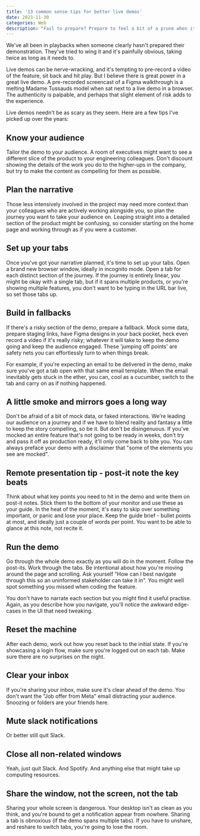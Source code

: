 ```yaml
---
title: '13 common sense tips for better live demos'
date: 2023-11-30
categories: Web
description: "Fail to prepare? Prepare to feel a bit of a prune when it goes wrong"
---
```


We've all been in playbacks when someone clearly hasn't prepared their demonstration. They've tried to wing it and it's painfully obvious, taking twice as long as it needs to.

Live demos can be nerve-wracking, and it's tempting to pre-record a video of the feature, sit back and hit play. But I believe there is great power in a great live demo. A pre-recorded screencast of a Figma walkthrough is a melting Madame Tussauds model when sat next to a live demo in a browser. The authenticity is palpable, and perhaps that slight element of risk adds to the experience.

Live demos needn't be as scary as they seem. Here are a few tips I've picked up over the years:

## Know your audience

Tailor the demo to your audience. A room of executives might want to see a different slice of the product to your engineering colleagues. Don't discount showing the details of the work you do to the higher-ups in the company, but try to make the content as compelling for them as possible.

## Plan the narrative

Those less intensively involved in the project may need more context than your colleagues who are actively working alongside you, so plan the journey you want to take your audience on. Leaping straight into a detailed section of the product might be confusing, so consider starting on the home page and working through as if you were a customer.

## Set up your tabs

Once you've got your narrative planned, it's time to set up your tabs. Open a brand new browser window, ideally in incognito mode. Open a tab for each distinct section of the journey. If the journey is entirely linear, you might be okay with a single tab, but if it spans multiple products, or you're showing multiple features, you don't want to be typing in the URL bar live, so set those tabs up.

## Build in fallbacks

If there's a risky section of the demo, prepare a fallback. Mock some data, prepare staging links, have Figma designs in your back pocket, heck even record a video if it's really risky; whatever it will take to keep the demo going and keep the audience engaged. These 'jumping off points' are safety nets you can effortlessly turn to when things break.

For example, if you're expecting an email to be delivered in the demo, make sure you've got a tab open with that same email template. When the email inevitably gets stuck in the ether, you can, cool as a cucumber, switch to the tab and carry on as if nothing happened.

## A little smoke and mirrors goes a long way

Don't be afraid of a bit of mock data, or faked interactions. We're leading our audience on a journey and if we have to blend reality and fantasy a little to keep the story compelling, so be it. But don't be disingenuous. If you've mocked an entire feature that's not going to be ready in weeks, don't try and pass it off as production ready, it'll only come back to bite you. You can always preface your demo with a disclaimer that "some of the elements you see are mocked".

## Remote presentation tip - post-it note the key beats

Think about what key points you need to hit in the demo and write them on post-it notes. Stick them to the bottom of your monitor and use these as your guide. In the heat of the moment, it's easy to skip over something important, or panic and lose your place. Keep the guide brief - bullet points at most, and ideally just a couple of words per point. You want to be able to glance at this note, not recite it.

## Run the demo

Go through the whole demo exactly as you will do in the moment. Follow the post-its. Work through the tabs. Be intentional about how you're moving around the page and scrolling. Ask yourself "How can I best navigate through this so an uninformed stakeholder can take it in". You might well spot something you missed when coding the feature.

You don't have to narrate each section but you might find it useful practise. Again, as you describe how you navigate, you'll notice the awkward edge-cases in the UI that need tweaking.

## Reset the machine

After each demo, work out how you reset back to the initial state. If you're showcasing a login flow, make sure you're logged out on each tab. Make sure there are no surprises on the night.

## Clear your inbox

If you're sharing your inbox, make sure it's clear ahead of the demo. You don't want the "Job offer from Meta" email distracting your audience. Snoozing or folders are your friends here.

## Mute slack notifications

Or better still quit Slack.

## Close all non-related windows

Yeah, just quit Slack. And Spotify. And anything else that might take up computing resources.

## Share the window, not the screen, not the tab

Sharing your whole screen is dangerous. Your desktop isn't as clean as you think, and you're bound to get a notification appear from nowhere. Sharing a tab is obnoxious (if the demo spans multiple tabs). If you have to unshare, and reshare to switch tabs, you're going to lose the room.
